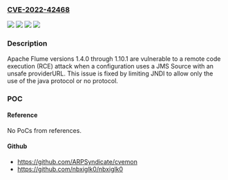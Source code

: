 ### [CVE-2022-42468](https://cve.mitre.org/cgi-bin/cvename.cgi?name=CVE-2022-42468)
![](https://img.shields.io/static/v1?label=Product&message=Apache%20Flume&color=blue)
![](https://img.shields.io/static/v1?label=Version&message=n%2Fa&color=blue)
![](https://img.shields.io/static/v1?label=Vulnerability&message=CWE-20%20Improper%20Input%20Validation&color=brighgreen)
![](https://img.shields.io/static/v1?label=Vulnerability&message=CWE-74%20Improper%20Neutralization%20of%20Special%20Elements%20in%20Output%20Used%20by%20a%20Downstream%20Component%20('Injection')&color=brighgreen)

### Description

Apache Flume versions 1.4.0 through 1.10.1 are vulnerable to a remote code execution (RCE) attack when a configuration uses a JMS Source with an unsafe providerURL. This issue is fixed by limiting JNDI to allow only the use of the java protocol or no protocol.

### POC

#### Reference
No PoCs from references.

#### Github
- https://github.com/ARPSyndicate/cvemon
- https://github.com/nbxiglk0/nbxiglk0

